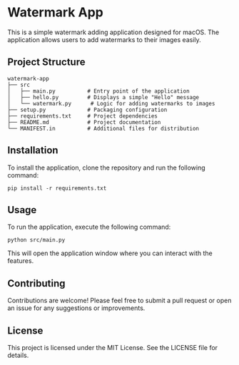# Watermark App

This is a simple watermark adding application designed for macOS. The application allows users to add watermarks to their images easily.

## Project Structure

```
watermark-app
├── src
│   ├── main.py          # Entry point of the application
│   ├── hello.py         # Displays a simple "Hello" message
│   └── watermark.py      # Logic for adding watermarks to images
├── setup.py             # Packaging configuration
├── requirements.txt     # Project dependencies
├── README.md            # Project documentation
└── MANIFEST.in          # Additional files for distribution
```

## Installation

To install the application, clone the repository and run the following command:

```
pip install -r requirements.txt
```

## Usage

To run the application, execute the following command:

```
python src/main.py
```

This will open the application window where you can interact with the features.

## Contributing

Contributions are welcome! Please feel free to submit a pull request or open an issue for any suggestions or improvements.

## License

This project is licensed under the MIT License. See the LICENSE file for details.